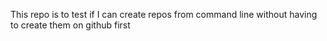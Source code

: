 This repo is to test if I can create repos from command line without having to 
create them on github first


